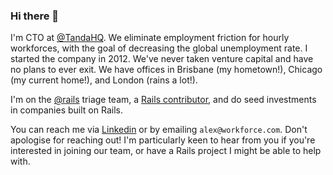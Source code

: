 ### Hi there 👋

I'm CTO at [@TandaHQ](https://github.com/TandaHQ). We eliminate employment friction for hourly workforces, with the goal of decreasing the global unemployment rate. I started the company in 2012. We've never taken venture capital and have no plans to ever exit. We have offices in Brisbane (my hometown!), Chicago (my current home!), and London (rains a lot!).

I'm on the [@rails](https://github.com/rails/rails) triage team, a [Rails contributor](https://contributors.rubyonrails.org/), and do seed investments in companies built on Rails.

You can reach me via [Linkedin](https://www.linkedin.com/in/ghiculescu/) or by emailing `alex@workforce.com`. Don't apologise for reaching out! I'm particularly keen to hear from you if you're interested in joining our team, or have a Rails project I might be able to help with.
